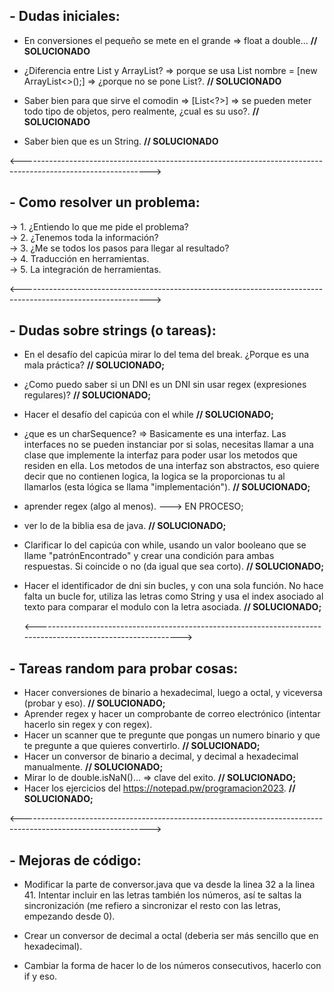 ## - Dudas iniciales:

- En conversiones el pequeño se mete en el grande => float a double... **// SOLUCIONADO**

- ¿Diferencia entre List y ArrayList? => porque se usa List<clase envolvente> nombre = [new ArrayList<>();] => ¿porque no se pone List?. **// SOLUCIONADO**

- Saber bien para que sirve el comodin => [List<?>] => se pueden meter todo tipo de objetos, pero realmente, ¿cual es su uso?. **// SOLUCIONADO**

- Saber bien que es un String. **// SOLUCIONADO**

<-------------------------------------------------------------------------------------------------------------->

## - Como resolver un problema:

  -> 1. ¿Entiendo lo que me pide el problema?               
  -> 2. ¿Tenemos toda la información?                        
  -> 3. ¿Me se todos los pasos para llegar al resultado?    
  -> 4. Traducción en herramientas.                           
  -> 5. La integración de herramientas.                     

<-------------------------------------------------------------------------------------------------------------->

## - Dudas sobre strings (o tareas):

- En el desafío del capicúa mirar lo del tema del break. ¿Porque es una mala práctica? **// SOLUCIONADO;**

- ¿Como puedo saber si un DNI es un DNI sin usar regex (expresiones regulares)? **// SOLUCIONADO;**

- Hacer el desafío del capicúa con el while **// SOLUCIONADO;**

- ¿que es un charSequence? => Basicamente es una interfaz. Las interfaces no se pueden instanciar por si solas, necesitas llamar a una clase que implemente la interfaz
  para poder usar los metodos que residen en ella. Los metodos de una interfaz son abstractos, eso quiere decir que no contienen logica, la logica se la proporcionas tu
  al llamarlos (esta lógica se llama "implementación"). **// SOLUCIONADO;**

- aprender regex (algo al menos). ---> EN PROCESO;

- ver lo de la biblia esa de java. **// SOLUCIONADO;**

- Clarificar lo del capicúa con while, usando un valor booleano que se llame "patrónEncontrado" y crear una condición para ambas respuestas. Si coincide o no (da igual
  que sea corto). **// SOLUCIONADO;**

- Hacer el identificador de dni sin bucles, y con una sola función. No hace falta un bucle for, utiliza las letras como String y usa el index asociado al texto para
  comparar el modulo con la letra asociada. **// SOLUCIONADO;**

  <-------------------------------------------------------------------------------------------------------------->

## - Tareas random para probar cosas:

- Hacer conversiones de binario a hexadecimal, luego a octal, y viceversa (probar y eso). **// SOLUCIONADO;**
- Aprender regex y hacer un comprobante de correo electrónico (intentar hacerlo sin regex y con regex). 
- Hacer un scanner que te pregunte que pongas un numero binario y que te pregunte a que quieres convertirlo. **// SOLUCIONADO;**
- Hacer un conversor de binario a decimal, y decimal a hexadecimal manualmente. **// SOLUCIONADO;**
- Mirar lo de double.isNaN()... => clave del exito. **// SOLUCIONADO;**
- Hacer los ejercicios del https://notepad.pw/programacion2023. **// SOLUCIONADO;**

<-------------------------------------------------------------------------------------------------------------->

## - Mejoras de código:

- Modificar la parte de conversor.java que va desde la linea 32 a la linea 41. Intentar incluir en las letras también los números, así te saltas la sincronización (me refiero a sincronizar el resto
  con las letras, empezando desde 0).

- Crear un conversor de decimal a octal (deberia ser más sencillo que en hexadecimal).

- Cambiar la forma de hacer lo de los números consecutivos, hacerlo con if y eso.

